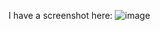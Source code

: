 I have a screenshot here:
![image](https://github.com/LeNgocThienBao/Responsive-Music-Website-Design/assets/90890883/d2ba25b5-bea4-4f79-bca7-7f3f53751441)
